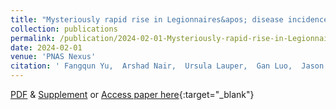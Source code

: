 ```yaml
---
title: "Mysteriously rapid rise in Legionnaires&apos; disease incidence correlates with declining atmospheric sulfur dioxide"
collection: publications
permalink: /publication/2024-02-01-Mysteriously-rapid-rise-in-Legionnaires-disease-incidence-correlates-with-declining-atmospheric-sulfur-dioxide
date: 2024-02-01
venue: 'PNAS Nexus'
citation: ' Fangqun Yu,  Arshad Nair,  Ursula Lauper,  Gan Luo,  Jason Herb,  Matthew Morse,  Braden Savage,  Martin Zartarian,  Meng Wang,  Shao Lin, &quot;Mysteriously rapid rise in Legionnaires&apos; disease incidence correlates with declining atmospheric sulfur dioxide.&quot; PNAS Nexus, 2024.'
---
```

[PDF](/files/YuNair2024-legionnairescleanerair.pdf) & [Supplement](/files/YuNair2024-legionnairescleanerair-supplement.pdf) or [Access paper here](https://doi.org/10.1093/pnasnexus/pgae085){:target="_blank"}